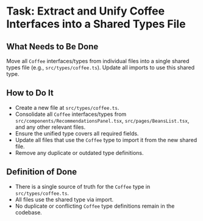 # Task: Extract and Unify Coffee Interfaces into a Shared Types File

## What Needs to Be Done
Move all `Coffee` interfaces/types from individual files into a single shared types file (e.g., `src/types/coffee.ts`). Update all imports to use this shared type.

## How to Do It
- Create a new file at `src/types/coffee.ts`.
- Consolidate all `Coffee` interfaces/types from `src/components/RecommendationsPanel.tsx`, `src/pages/BeansList.tsx`, and any other relevant files.
- Ensure the unified type covers all required fields.
- Update all files that use the `Coffee` type to import it from the new shared file.
- Remove any duplicate or outdated type definitions.

## Definition of Done
- There is a single source of truth for the `Coffee` type in `src/types/coffee.ts`.
- All files use the shared type via import.
- No duplicate or conflicting `Coffee` type definitions remain in the codebase. 